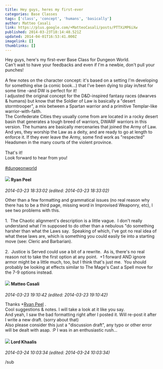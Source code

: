 ```yaml
---
title: Hey guys, heres my first-ever
categories: Base Classes
tags: ['class', 'concept', 'humans', 'basically']
author: Matteo Casali
link: https://plus.google.com/+MatteoCasali/posts/PTTXiMP6iXw
published: 2014-03-23T18:14:48.521Z
updated: 2014-04-01T16:53:41.000Z
imagelink: []
thumblinks: []
---
```


Hey guys, here&#39;s my first-ever Base Class for Dungeon World.<br />Can&#39;t wait to have your feedbacks and even if I&#39;m a newbie, don&#39;t pull your punches!<br /><br />A few notes on the character concept: it&#39;s based on a setting I&#39;m developing for something else (a comic book...) that I&#39;ve been dying to play in/test for some time -and DW is perfect for it!<br />I adjusted the original concept for the D&amp;D-inspired fantasy races (dwarves &amp; humans) but know that the Soldier of Law is basically a &quot;desert stormtrooper&quot;, a mix between a Spartan warrior and a primitive Templar-like warrior-with-faith.<br />The Confederate Cities they usually come from are located in a rocky desert basin that generates a tough breed of warriors, DWARF warriors in this version. The humans are basically mercenaries that joined the Army of Law.<br />And yes, they worship the Law as a deity, and are ready to go at length to enforce it. If they ever leave the Army, some find work as &quot;respected&quot; Headsmen in the many courts of the violent province.<br /><br />That&#39;s it!<br />Look forward to hear from you!<br /><br /> <a rel="nofollow" class="ot-hashtag" href="https://plus.google.com/s/%23dungeonworld/posts">#dungeonworld</a>   
<div id='comment z12rcr5bsqizitc4a04chzsybmaiuhbi02g'>
  <h4><img src='{{site.baseurl}}//images/avatars/103409142140361430972_photo.jpg'> Ryan Peel</h4>
      <p><cite>2014-03-23 18:33:02 (edited: 2014-03-23 18:33:02)</cite></p>
        <p>Other than a few formatting and grammatical issues (no real reason why there has to be a third page, missing word in Improvised Weaponry, etc), I see two problems with this.<br /><br />1.  The Chaotic alignment&#39;s description is a little vague.  I don&#39;t really understand what I&#39;m supposed to do other than a nebulous &quot;do something harsher than what the Laws say.  Speaking of which, I&#39;ve got no real idea of what these laws are, which is something you could easily tie into a starting move (see: Cleric and Barbarian).<br /><br />2.  Justice is Served could use a bit of a rewrite.  As is, there&#39;s no real reason not to take the first option at any point.  +1 forward AND ignore armor might be a little much, too, but I think that&#39;s just me.  You should probably be looking at effects similar to The Mage&#39;s Cast a Spell move for the 7-9 options instead.</p>
</div>
        

<div id='comment z12rcr5bsqizitc4a04chzsybmaiuhbi02g'>
  <h4><img src='{{site.baseurl}}//images/avatars/108871211964311576918_photo.jpg'> Matteo Casali</h4>
      <p><cite>2014-03-23 19:10:42 (edited: 2014-03-23 19:10:42)</cite></p>
        <p>Thanks <span class="proflinkWrapper"><span class="proflinkPrefix">+</span><a class="proflink" href="https://plus.google.com/103409142140361430972" oid="103409142140361430972">Ryan Peel</a></span> .<br />Cool suggestions &amp; notes. I will take a look at it like you say.<br />And yeah, I saw the bad formatting right after I posted it. Will re-post it after I write a new draft. (sorry about that)<br />Also please consider this just a &quot;discussion draft&quot;, any typo or other error will be dealt with asap. :P I was in an enthusiastic rush...</p>
</div>
        

<div id='comment z12rcr5bsqizitc4a04chzsybmaiuhbi02g'>
  <h4><img src='{{site.baseurl}}//images/avatars/108742781924945305735_photo.jpg'> Lord Khaalis</h4>
      <p><cite>2014-03-24 10:03:34 (edited: 2014-03-24 10:03:34)</cite></p>
        <p>/sub</p>
</div>
        